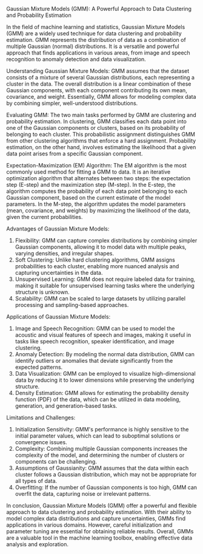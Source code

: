 Gaussian Mixture Models (GMM): A Powerful Approach to Data Clustering and Probability Estimation

In the field of machine learning and statistics, Gaussian Mixture Models (GMM) are a widely used technique for data clustering and probability estimation. GMM represents the distribution of data as a combination of multiple Gaussian (normal) distributions. It is a versatile and powerful approach that finds applications in various areas, from image and speech recognition to anomaly detection and data visualization.

Understanding Gaussian Mixture Models:
GMM assumes that the dataset consists of a mixture of several Gaussian distributions, each representing a cluster in the data. The overall distribution is a linear combination of these Gaussian components, with each component contributing its own mean, covariance, and weight. Essentially, GMM allows for modeling complex data by combining simpler, well-understood distributions.

Evaluating GMM:
The two main tasks performed by GMM are clustering and probability estimation. In clustering, GMM classifies each data point into one of the Gaussian components or clusters, based on its probability of belonging to each cluster. This probabilistic assignment distinguishes GMM from other clustering algorithms that enforce a hard assignment. Probability estimation, on the other hand, involves estimating the likelihood that a given data point arises from a specific Gaussian component.

Expectation-Maximization (EM) Algorithm:
The EM algorithm is the most commonly used method for fitting a GMM to data. It is an iterative optimization algorithm that alternates between two steps: the expectation step (E-step) and the maximization step (M-step). In the E-step, the algorithm computes the probability of each data point belonging to each Gaussian component, based on the current estimate of the model parameters. In the M-step, the algorithm updates the model parameters (mean, covariance, and weights) by maximizing the likelihood of the data, given the current probabilities.

Advantages of Gaussian Mixture Models:
1. Flexibility: GMM can capture complex distributions by combining simpler Gaussian components, allowing it to model data with multiple peaks, varying densities, and irregular shapes.
2. Soft Clustering: Unlike hard clustering algorithms, GMM assigns probabilities to each cluster, enabling more nuanced analysis and capturing uncertainties in the data.
3. Unsupervised Learning: GMM does not require labeled data for training, making it suitable for unsupervised learning tasks where the underlying structure is unknown.
4. Scalability: GMM can be scaled to large datasets by utilizing parallel processing and sampling-based approaches.

Applications of Gaussian Mixture Models:
1. Image and Speech Recognition: GMM can be used to model the acoustic and visual features of speech and images, making it useful in tasks like speech recognition, speaker identification, and image clustering.
2. Anomaly Detection: By modeling the normal data distribution, GMM can identify outliers or anomalies that deviate significantly from the expected patterns.
3. Data Visualization: GMM can be employed to visualize high-dimensional data by reducing it to lower dimensions while preserving the underlying structure.
4. Density Estimation: GMM allows for estimating the probability density function (PDF) of the data, which can be utilized in data modeling, generation, and generation-based tasks.

Limitations and Challenges:
1. Initialization Sensitivity: GMM's performance is highly sensitive to the initial parameter values, which can lead to suboptimal solutions or convergence issues.
2. Complexity: Combining multiple Gaussian components increases the complexity of the model, and determining the number of clusters or components can be challenging.
3. Assumptions of Gaussianity: GMM assumes that the data within each cluster follows a Gaussian distribution, which may not be appropriate for all types of data.
4. Overfitting: If the number of Gaussian components is too high, GMM can overfit the data, capturing noise or irrelevant patterns.

In conclusion, Gaussian Mixture Models (GMM) offer a powerful and flexible approach to data clustering and probability estimation. With their ability to model complex data distributions and capture uncertainties, GMMs find applications in various domains. However, careful initialization and parameter tuning are essential for obtaining reliable results. Overall, GMMs are a valuable tool in the machine learning toolbox, enabling effective data analysis and exploration.